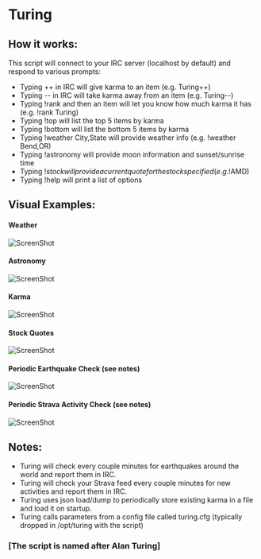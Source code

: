 # Turing

## How it works:
This script will connect to your IRC server (localhost by default) and respond to various prompts:
- Typing ++ in IRC will give karma to an item (e.g. Turing++)
- Typing -- in IRC will take karma away from an item (e.g. Turing--)
- Typing !rank and then an item will let you know how much karma it has (e.g. !rank Turing)
- Typing !top will list the top 5 items by karma
- Typing !bottom will list the bottom 5 items by karma
- Typing !weather City,State will provide weather info (e.g. !weather Bend,OR)
- Typing !astronomy will provide moon information and sunset/sunrise time
- Typing !$stock will provide a current quote for the stock specified (e.g. !$AMD)
- Typing !help will print a list of options

## Visual Examples:

#### Weather

![ScreenShot](https://cloud.githubusercontent.com/assets/7861962/21195342/42991586-c1e8-11e6-9697-f9c79cf1eb32.PNG)

#### Astronomy

![ScreenShot](https://cloud.githubusercontent.com/assets/7861962/21195315/28ad5fce-c1e8-11e6-81b5-1e9c3c86c284.PNG)

#### Karma

![ScreenShot](https://cloud.githubusercontent.com/assets/7861962/21195292/0efb60b2-c1e8-11e6-9c9b-4c2c1248fdd2.PNG)

#### Stock Quotes

![ScreenShot](https://cloud.githubusercontent.com/assets/7861962/23950769/1fab8d2e-095a-11e7-8d76-0e661770e3e6.PNG)

#### Periodic Earthquake Check (see notes)

![ScreenShot](https://cloud.githubusercontent.com/assets/7861962/21195168/8c04aed4-c1e7-11e6-85a8-8534b9d5162e.PNG)

#### Periodic Strava Activity Check (see notes)

![ScreenShot](https://cloud.githubusercontent.com/assets/7861962/22960593/cbeeb7c8-f2f3-11e6-8514-bc5ee76c8ebe.PNG)

## Notes:

- Turing will check every couple minutes for earthquakes around the world and report them in IRC.
- Turing will check your Strava feed every couple minutes for new activities and report them in IRC.
- Turing uses json load/dump to periodically store existing karma in a file and load it on startup.
- Turing calls parameters from a config file called turing.cfg (typically dropped in /opt/turing with the script)

### [The script is named after Alan Turing]
